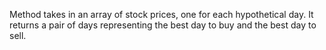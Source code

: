 Method takes in an array of stock prices, one for each hypothetical day. 
It returns a pair of days representing the best day to buy and the best day to sell.
